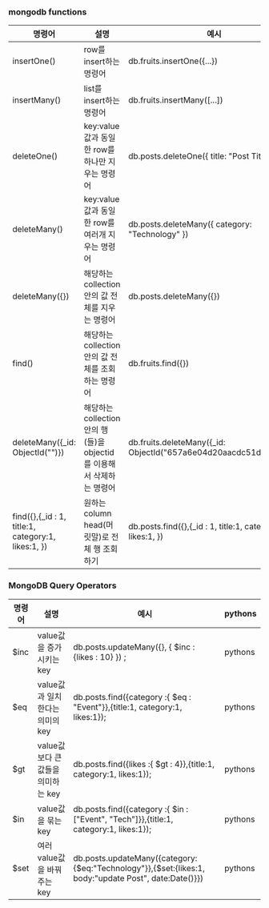 ### mongodb functions

|명령어|설명|예시|pythons|
|--|--|--|--|
|insertOne()|row를 insert하는 명령어|db.fruits.insertOne({...})|.insert_one()|
|insertMany()|list를 insert하는 명령어|db.fruits.insertMany([...])|.insert_many()|
|deleteOne()|key:value값과 동일한 row를 하나만 지우는 명령어|db.posts.deleteOne({ title: "Post Title 5" })|.delete.one()|
|deleteMany()|key:value값과 동일한 row를 여러개 지우는 명령어|db.posts.deleteMany({ category: "Technology" })|.delete.many()|
|deleteMany({})|해당하는 collection 안의 값 전체를 지우는 명령어|db.posts.deleteMany({})|.delete.many()|
|find()|해당하는 collection 안의 값 전체를 조회하는 명령어|db.fruits.find({})|.find()
|deleteMany({_id: ObjectId("")})|해당하는 collection 안의 행(들)을 objectid를 이용해서 삭제하는 명령어|db.fruits.deleteMany({_id: ObjectId("657a6e04d20aacdc51db7726")})|.delete.many({"_id": ObjectId("")})|
|find({},{_id : 1, title:1, category:1, likes:1, })|원하는 column head(머릿말)로 전체 행 조회하기|db.posts.find({},{_id : 1, title:1, category:1, likes:1, })|.find()

### MongoDB Query Operators

|명령어|설명|예시|pythons|
|--|--|--|--|
|$inc|value값을 증가시키는 key|db.posts.updateMany({}, { $inc : {likes : 10} }) ;|pythons|
|$eq|value값과 일치한다는 의미의 key|db.posts.find({category  :{ $eq : "Event"}},{title:1, category:1, likes:1});|pythons|
|$gt|value값보다 큰 값들을 의미하는 key|db.posts.find({likes  :{ $gt : 4}},{title:1, category:1, likes:1});|pythons|
|$in|value값을 묶는 key|db.posts.find({category  :{ $in : ["Event", "Tech"]}},{title:1, category:1, likes:1});|pythons|
|$set|여러 value값을 바꿔주는 key|db.posts.updateMany({category:{$eq:"Technology"}},{$set:{likes:1, body:"update Post", date:Date()}})|pythons|
